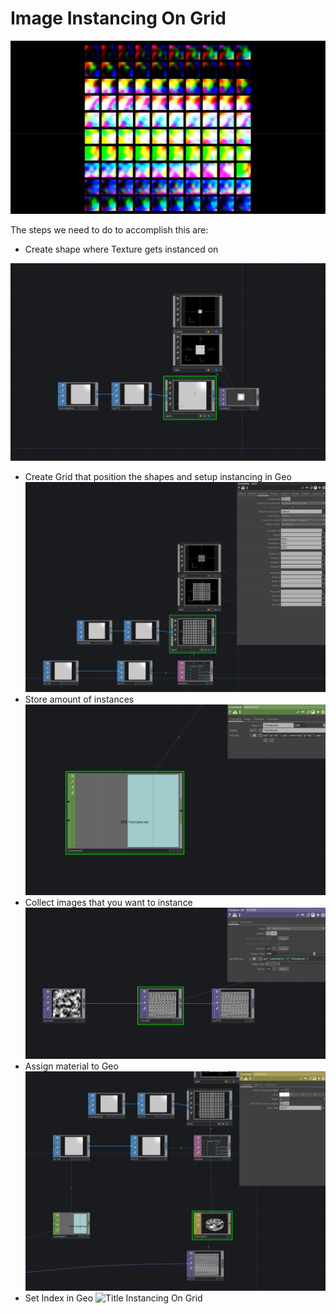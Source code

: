 # Image Instancing On Grid
![Title Instancing On Grid](./img/ImageInstancingGrid0.png)

The steps we need to do to accomplish this are:
- Create shape where Texture gets instanced on

![Title Instancing On Grid](./img/ImageInstancingGrid1.png)
- Create Grid that position the shapes and setup instancing in Geo
![Title Instancing On Grid](./img/ImageInstancingGrid2.png)
- Store amount of instances
![Title Instancing On Grid](./img/ImageInstancingGrid3.png)
- Collect images that you want to instance
![Title Instancing On Grid](./img/ImageInstancingGrid4.png)
- Assign material to Geo
![Title Instancing On Grid](./img/ImageInstancingGrid5.png)
- Set Index in Geo
![Title Instancing On Grid](./img/ImageInstancingGrid6.png)

